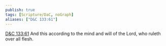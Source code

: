 ```yaml
---
publish: true
tags: [Scripture/DaC, noGraph]
aliases: ["D&C 133:61"]
---
```

[D&C 133:61](https://churchofjesuschrist.org/study/scriptures/dc-testament/dc/133?lang=eng&id=p61#p61) And this according to the mind and will of the Lord, who ruleth over all flesh.
